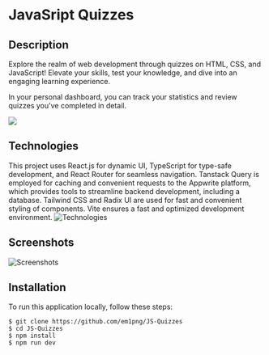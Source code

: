 # JavaSript Quizzes

## Description
Explore the realm of web development through quizzes on HTML, CSS, and JavaScript! Elevate your skills, test your knowledge, and dive into an engaging learning experience.

In your personal dashboard, you can track your statistics and review quizzes you've completed in detail.  

[<img src="https://i.imgur.com/zZFScbD.png">](https://js-quizzes.vercel.app/)

## Technologies
This project uses React.js for dynamic UI, TypeScript for type-safe development, and React Router for seamless navigation. Tanstack Query is employed for caching and convenient requests to the Appwrite platform, which provides tools to streamline backend development, including a database. Tailwind CSS and Radix UI are used for fast and convenient styling of components. Vite ensures a fast and optimized development environment.
![Technologies](https://i.imgur.com/dFd5FrL.png)

## Screenshots
![Screenshots](https://i.imgur.com/fg4Yuaf.png)

## Installation
To run this application locally, follow these steps:

```
$ git clone https://github.com/em1png/JS-Quizzes
$ cd JS-Quizzes
$ npm install
$ npm run dev
```
